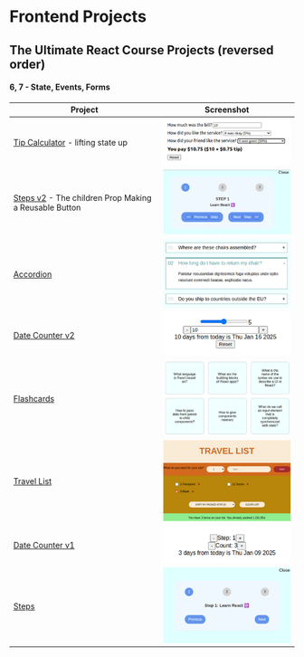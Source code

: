 # Frontend Projects

## The Ultimate React Course Projects (reversed order)

#### 6, 7 - State, Events, Forms

| Project                                                                                   | Screenshot                                                |
| ----------------------------------------------------------------------------------------- | --------------------------------------------------------- |
| [Tip Calculator](turc/c06state-events-forms/tip-calculator) - lifting state up            | ![Tip Calculator](img/turk_c06_p08_tip-calculator.png)    |
| [Steps v2](turc/c06state-events-forms/steps) - The children Prop Making a Reusable Button | ![Steps](img/turk_c06_p07_steps-2_s.png)                  |
| [Accordion](turc/c06state-events-forms/accordion)                                         | ![Accordion](img/turk_c06_p06_accordion-1_s.png)          |
| [Date Counter v2](turc/c06state-events-forms/date-counter-2)                              | ![Date Counter v2](img/turk_c06_p05_date-counter-2_s.png) |
| [Flashcards](turc/c06state-events-forms/flashcards)                                       | ![Flashcards](img/turk_c06_p04_flashcards_s.png)          |
| [Travel List](turc/c06state-events-forms/travel-list)                                     | ![Travel List](img/turk_c06_p03_travel-list_s.png)        |
| [Date Counter v1](turc/c06state-events-forms/date-counter)                                | ![Date Counter v1](img/turk_c06_p02_date-counter-1_s.png) |
| [Steps](turc/c06state-events-forms/steps)                                                 | ![Steps](img/turk_c06_p01_steps_s.png)                    |
